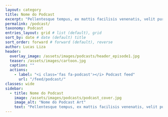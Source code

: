 ```yaml
---
layout: category
title: Nome do Podcast
excerpt: "Pellentesque tempus, ex mattis facilisis venenatis, velit purus pulvinar justo, at condimentum sem ipsum a velit. Aliquam vulputate varius ex sed scelerisque."
permalink: /podcast/
taxonomy: Podcast
entries_layout: grid # list (default), grid
sort_by: date # date (default) title
sort_order: forward # forward (default), reverse
author: Lucas Liza
header:
  overlay_image: /assets/images/podcasts/header_episode1.jpg
  teaser: /assets/images/cartoon.jpg
  caption: ""
  actions:
    - label: "<i class='fas fa-podcast'></i> Podcast feed"
      url: "/feed/podcast/"
classes: wide
sidebar:
  - title: Nome do Podcast
    image: /assets/images/podcasts/podcast_cover.jpg
    image_alt: "Nome do Podcast Art"
    text: "Pellentesque tempus, ex mattis facilisis venenatis, velit purus pulvinar justo, at condimentum sem ipsum a velit. Aliquam vulputate varius ex sed scelerisque."
---
```

